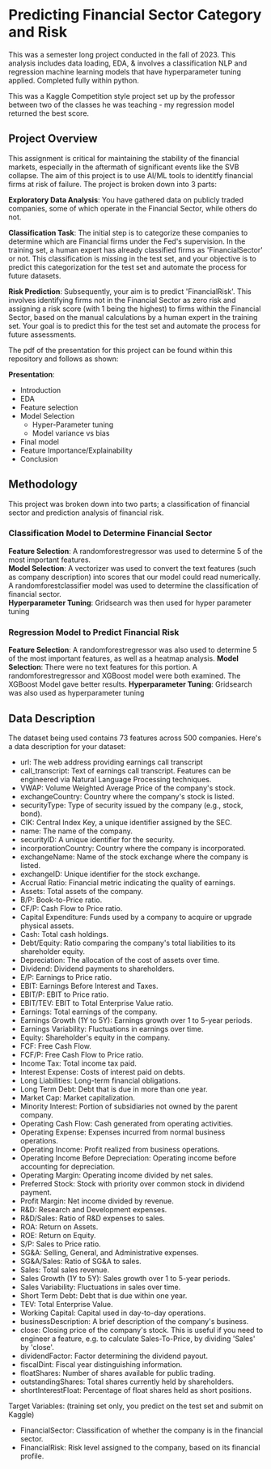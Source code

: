 # Predicting Financial Sector Category and Risk
This was a semester long project conducted in the fall of 2023. This analysis includes data loading, EDA, & involves a classification NLP and regression machine learning models that have hyperparameter tuning applied.
Completed fully within python.  

This was a Kaggle Competition style project set up by the professor between two of the classes he was teaching - my regression model returned the best score.  

## Project Overview

This assignment is critical for maintaining the stability of the financial markets, especially in the aftermath of significant events like the SVB collapse. 
The aim of this project is to use AI/ML tools to identitfy financial firms at risk of failure. The project is broken down into 3 parts: 


**Exploratory Data Analysis**: You have gathered data on publicly traded companies, some of which operate in the Financial Sector, while others do not.

**Classification Task**: The initial step is to categorize these companies to determine which are Financial firms under the Fed's supervision. In the training set, a human expert has already classified firms as 'FinancialSector' or not. This classification is missing in the test set, and your objective is to predict this categorization for the test set and automate the process for future datasets.

**Risk Prediction**: Subsequently, your aim is to predict 'FinancialRisk'. This involves identifying firms not in the Financial Sector as zero risk and assigning a risk score (with 1 being the highest) to firms within the Financial Sector, based on the manual calculations by a human expert in the training set. Your goal is to predict this for the test set and automate the process for future assessments.

The pdf of the presentation for this project can be found within this repository and follows as shown:  

**Presentation**: 
* Introduction 
* EDA 
* Feature selection 
* Model Selection 
   * Hyper-Parameter tuning 
   * Model variance vs bias 
* Final model 
* Feature Importance/Explainability 
* Conclusion 

## Methodology
This project was broken down into two parts; a classification of financial sector and prediction analysis of financial risk.   

### Classification Model to Determine Financial Sector
**Feature Selection**: A randomforestregressor was used to determine 5 of the most important features.  
**Model Selection**: A vectorizer was used to convert the text features (such as company description) into scores that our model could read numerically.
A randomforestclassifier model was used to determine the classification of financial sector.   
**Hyperparameter Tuning**: Gridsearch was then used for hyper parameter tuning 

### Regression Model to Predict Financial Risk
**Feature Selection**: A randomforestregressor was also used to determine 5 of the most important features, as well as a heatmap analysis. 
**Model Selection**: There were no text features for this portion. A randomforestregressor and XGBoost model were both examined. The XGBoost Model gave better results. 
**Hyperparameter Tuning**: Gridsearch was also used as hyperparameter tuning

## Data Description
The dataset being used contains 73 features across 500 companies.
Here's a data description for your dataset:

* url: The web address providing earnings call transcript
* call_transcript: Text of earnings call transcript. Features can be engineered via Natural Language Processing techniques.
* VWAP: Volume Weighted Average Price of the company's stock.
* exchangeCountry: Country where the company's stock is listed.
* securityType: Type of security issued by the company (e.g., stock, bond).
* CIK: Central Index Key, a unique identifier assigned by the SEC.
* name: The name of the company.
* securityID: A unique identifier for the security.
* incorporationCountry: Country where the company is incorporated.
* exchangeName: Name of the stock exchange where the company is listed.
* exchangeID: Unique identifier for the stock exchange.
* Accrual Ratio: Financial metric indicating the quality of earnings.
* Assets: Total assets of the company.
* B/P: Book-to-Price ratio.
* CF/P: Cash Flow to Price ratio.
* Capital Expenditure: Funds used by a company to acquire or upgrade physical assets.
* Cash: Total cash holdings.
* Debt/Equity: Ratio comparing the company's total liabilities to its shareholder equity.
* Depreciation: The allocation of the cost of assets over time.
* Dividend: Dividend payments to shareholders.
* E/P: Earnings to Price ratio.
* EBIT: Earnings Before Interest and Taxes.
* EBIT/P: EBIT to Price ratio.
* EBIT/TEV: EBIT to Total Enterprise Value ratio.
* Earnings: Total earnings of the company.
* Earnings Growth (1Y to 5Y): Earnings growth over 1 to 5-year periods.
* Earnings Variability: Fluctuations in earnings over time.
* Equity: Shareholder's equity in the company.
* FCF: Free Cash Flow.
* FCF/P: Free Cash Flow to Price ratio.
* Income Tax: Total income tax paid.
* Interest Expense: Costs of interest paid on debts.
* Long Liabilities: Long-term financial obligations.
* Long Term Debt: Debt that is due in more than one year.
* Market Cap: Market capitalization.
* Minority Interest: Portion of subsidiaries not owned by the parent company.
* Operating Cash Flow: Cash generated from operating activities.
* Operating Expense: Expenses incurred from normal business operations.
* Operating Income: Profit realized from business operations.
* Operating Income Before Depreciation: Operating income before accounting for depreciation.
* Operating Margin: Operating income divided by net sales.
* Preferred Stock: Stock with priority over common stock in dividend payment.
* Profit Margin: Net income divided by revenue.
* R&D: Research and Development expenses.
* R&D/Sales: Ratio of R&D expenses to sales.
* ROA: Return on Assets.
* ROE: Return on Equity.
* S/P: Sales to Price ratio.
* SG&A: Selling, General, and Administrative expenses.
* SG&A/Sales: Ratio of SG&A to sales.
* Sales: Total sales revenue.
* Sales Growth (1Y to 5Y): Sales growth over 1 to 5-year periods.
* Sales Variability: Fluctuations in sales over time.
* Short Term Debt: Debt that is due within one year.
* TEV: Total Enterprise Value.
* Working Capital: Capital used in day-to-day operations.
* businessDescription: A brief description of the company's business.
* close: Closing price of the company's stock. This is useful if you need to engineer a feature, e.g. to calculate Sales-To-Price, by dividing 'Sales' by 'close'.
* dividendFactor: Factor determining the dividend payout.
* fiscalDint: Fiscal year distinguishing information.
* floatShares: Number of shares available for public trading.
* outstandingShares: Total shares currently held by shareholders.
* shortInterestFloat: Percentage of float shares held as short positions.

Target Variables: (training set only, you predict on the test set and submit on Kaggle)

* FinancialSector: Classification of whether the company is in the financial sector.
* FinancialRisk: Risk level assigned to the company, based on its financial profile.
